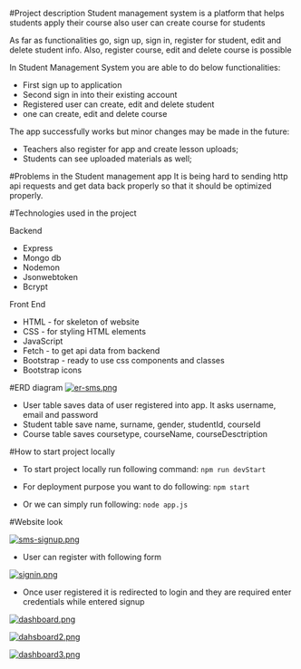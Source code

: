 #Project description
Student management system is a platform that helps students apply their course also user can create course for students 

As far as functionalities go, sign up, sign in, register for student, edit and delete student info. Also, register course, edit and delete course 
is possible

In Student Management System you are able to do below functionalities:
- First sign up to application
- Second sign in into their existing account
- Registered user can create, edit and delete student
- one can create, edit and delete course

The app successfully works but minor changes may be made in the future:
- Teachers also register for app and create lesson uploads;
- Students can see uploaded materials as well;


#Problems in the Student management app
It is being hard to sending http api requests and get data back properly so that it should be optimized properly.

#Technologies used in the project

Backend
- Express
- Mongo db
- Nodemon
- Jsonwebtoken 
- Bcrypt 

Front End
- HTML - for skeleton of website
- CSS - for styling HTML elements
- JavaScript
- Fetch - to get api data from backend 
- Bootstrap - ready to use css components and classes
- Bootstrap icons

#ERD diagram
[![er-sms.png](https://i.postimg.cc/XYPNY8R1/er-sms.png)](https://postimg.cc/SnWbZWNc)
- User table saves data of user registered into app. It asks username, email and password
- Student table save name, surname, gender, studentId, courseId
- Course table saves coursetype, courseName, courseDesctription

#How to start project locally

- To start project locally run following command: `npm run devStart`

- For deployment purpose you want to do following:   `npm start`

- Or we can simply run following: `node app.js`

#Website look

[![sms-signup.png](https://i.postimg.cc/HLtStZTB/sms-signup.png)](https://postimg.cc/94rtmBR7)
- User can register with following form

[![signin.png](https://i.postimg.cc/66bmSmnP/signin.png)](https://postimg.cc/7b79JXB1)
- Once user registered it is redirected to login and they are required enter credentials while entered signup

[![dashboard.png](https://i.postimg.cc/R0PYBs2q/dashboard.png)](https://postimg.cc/QBTmgb8r)


[![dahsboard2.png](https://i.postimg.cc/4dqFKKfg/dahsboard2.png)](https://postimg.cc/r0G93wRn)

[![dashboard3.png](https://i.postimg.cc/hPF5c7Z8/dashboard3.png)](https://postimg.cc/jCXXhCbC)